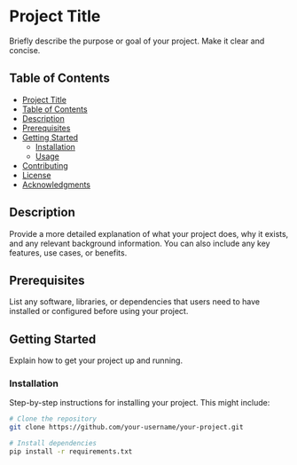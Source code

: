 # Project Title

Briefly describe the purpose or goal of your project. Make it clear and concise.

## Table of Contents

- [Project Title](#project-title)
- [Table of Contents](#table-of-contents)
- [Description](#description)
- [Prerequisites](#prerequisites)
- [Getting Started](#getting-started)
  - [Installation](#installation)
  - [Usage](#usage)
- [Contributing](#contributing)
- [License](#license)
- [Acknowledgments](#acknowledgments)

## Description

Provide a more detailed explanation of what your project does, why it exists, and any relevant background information. You can also include any key features, use cases, or benefits.

## Prerequisites

List any software, libraries, or dependencies that users need to have installed or configured before using your project.

## Getting Started

Explain how to get your project up and running.

### Installation

Step-by-step instructions for installing your project. This might include:

```bash
# Clone the repository
git clone https://github.com/your-username/your-project.git

# Install dependencies
pip install -r requirements.txt
